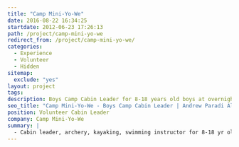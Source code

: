 ```yaml
---
title: "Camp Mini-Yo-We"
date: 2016-08-22 16:34:25
startdate: 2012-06-23 17:26:13
path: /project/camp-mini-yo-we
redirect_from: /project/camp-mini-yo-we/
categories:
  - Experience
  - Volunteer
  - Hidden
sitemap:
  exclude: "yes"
layout: project
tags:
description: Boys Camp Cabin Leader for 8-18 years old boys at overnight Muskoka camp.
seo_title: "Camp Mini-Yo-We - Boys Camp Cabin Leader | Andrew Paradi Alexander"
position: Volunteer Cabin Leader
company: Camp Mini-Yo-We
summary: |
  - Cabin leader, archery, kayaking, swimming instructor for 8-18 yr old boys
---
```


